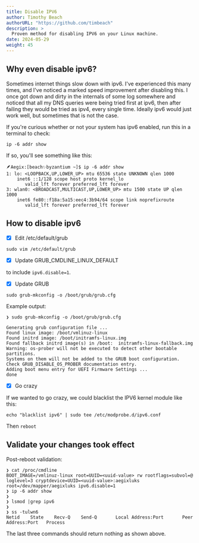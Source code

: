 ```yaml
---
title: Disable IPV6
author: Timothy Beach
authorURL: "https://github.com/timbeach"
description: >
  Proven method for disabling IPV6 on your Linux machine.
date: 2024-05-29
weight: 45
---
```


## Why even disable ipv6?

Sometimes internet things slow down with ipv6. I've experienced this many times, and I've noticed a marked speed improvement after disabling this. I once got down and dirty in the internals of some log somewhere and noticed that all my DNS queries were being tried first at ipv6, then after failing they would be tried as ipv4, every single time. Ideally ipv6 would just work well, but sometimes that is not the case.

If you're curious whether or not your system has ipv6 enabled, run this in a terminal to check: 
``` Shell 
ip -6 addr show
``` 

If so, you'll see something like this:
``` Shell
🪶Aegix:[beach✨byzantium ~]$ ip -6 addr show
1: lo: <LOOPBACK,UP,LOWER_UP> mtu 65536 state UNKNOWN qlen 1000
    inet6 ::1/128 scope host proto kernel_lo
       valid_lft forever preferred_lft forever
3: wlan0: <BROADCAST,MULTICAST,UP,LOWER_UP> mtu 1500 state UP qlen 1000
    inet6 fe80::f18a:5a15:eec4:3b94/64 scope link noprefixroute
       valid_lft forever preferred_lft forever
```

## How to disable ipv6

- [x] Edit /etc/default/grub

``` Shell 
sudo vim /etc/default/grub
```

- [x] Update GRUB_CMDLINE_LINUX_DEFAULT 

to include `ipv6.disable=1`. 

- [x] Update GRUB 

``` Shell 
sudo grub-mkconfig -o /boot/grub/grub.cfg
``` 

Example output:
``` Shell
❯ sudo grub-mkconfig -o /boot/grub/grub.cfg

Generating grub configuration file ...
Found linux image: /boot/vmlinuz-linux
Found initrd image: /boot/initramfs-linux.img
Found fallback initrd image(s) in /boot:  initramfs-linux-fallback.img
Warning: os-prober will not be executed to detect other bootable partitions.
Systems on them will not be added to the GRUB boot configuration.
Check GRUB_DISABLE_OS_PROBER documentation entry.
Adding boot menu entry for UEFI Firmware Settings ...
done
```

- [x] Go crazy

If we wanted to go crazy, we could blacklist the IPV6 kernel module like this: 
``` Shell 
echo "blacklist ipv6" | sudo tee /etc/modprobe.d/ipv6.conf
``` 

Then `reboot` 

## Validate your changes took effect

Post-reboot validation: 
``` Shell
❯ cat /proc/cmdline
BOOT_IMAGE=/vmlinuz-linux root=UUID=<uuid-value> rw rootflags=subvol=@ loglevel=3 cryptdevice=UUID=<uuid-value>:aegixluks root=/dev/mapper/aegixluks ipv6.disable=1
❯ ip -6 addr show
❯
❯ lsmod |grep ipv6
❯
❯ ss -tulwn6
Netid    State    Recv-Q    Send-Q       Local Address:Port       Peer Address:Port   Process
```
The last three commands should return nothing as shown above.
